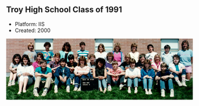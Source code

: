 ## Troy High School Class of 1991
- Platform: IIS
- Created: 2000

![Logo](./media/eighth_grade.jpg)